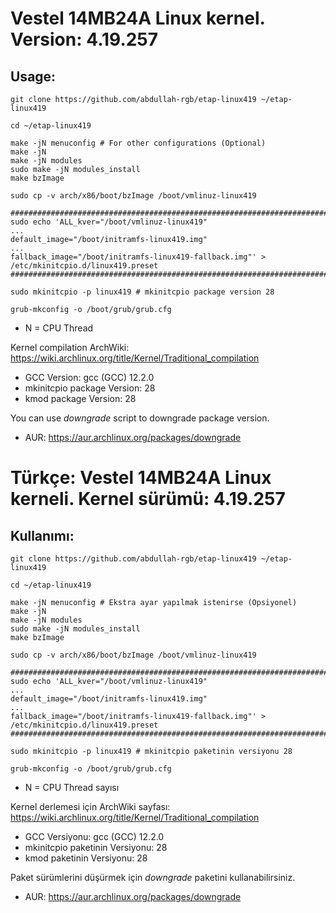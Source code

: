 # Vestel 14MB24A Linux kernel. Version: 4.19.257

## Usage:

```shell
git clone https://github.com/abdullah-rgb/etap-linux419 ~/etap-linux419

cd ~/etap-linux419

make -jN menuconfig # For other configurations (Optional)
make -jN
make -jN modules
sudo make -jN modules_install
make bzImage

sudo cp -v arch/x86/boot/bzImage /boot/vmlinuz-linux419

###########################################################################################
sudo echo 'ALL_kver="/boot/vmlinuz-linux419"
...
default_image="/boot/initramfs-linux419.img"
...
fallback_image="/boot/initramfs-linux419-fallback.img"' > /etc/mkinitcpio.d/linux419.preset
###########################################################################################

sudo mkinitcpio -p linux419 # mkinitcpio package version 28

grub-mkconfig -o /boot/grub/grub.cfg
```

* N = CPU Thread

Kernel compilation ArchWiki: https://wiki.archlinux.org/title/Kernel/Traditional_compilation

* GCC Version: gcc (GCC) 12.2.0
* mkinitcpio package Version: 28
* kmod package Version: 28

You can use *downgrade* script to downgrade package version.
* AUR: https://aur.archlinux.org/packages/downgrade

# Türkçe: Vestel 14MB24A Linux kerneli. Kernel sürümü: 4.19.257

## Kullanımı:

```shell
git clone https://github.com/abdullah-rgb/etap-linux419 ~/etap-linux419

cd ~/etap-linux419

make -jN menuconfig # Ekstra ayar yapılmak istenirse (Opsiyonel)
make -jN
make -jN modules
sudo make -jN modules_install
make bzImage

sudo cp -v arch/x86/boot/bzImage /boot/vmlinuz-linux419

###########################################################################################
sudo echo 'ALL_kver="/boot/vmlinuz-linux419"
...
default_image="/boot/initramfs-linux419.img"
...
fallback_image="/boot/initramfs-linux419-fallback.img"' > /etc/mkinitcpio.d/linux419.preset
###########################################################################################

sudo mkinitcpio -p linux419 # mkinitcpio paketinin versiyonu 28

grub-mkconfig -o /boot/grub/grub.cfg
```

* N = CPU Thread sayısı

Kernel derlemesi için ArchWiki sayfası: https://wiki.archlinux.org/title/Kernel/Traditional_compilation

* GCC Versiyonu: gcc (GCC) 12.2.0
* mkinitcpio paketinin Versiyonu: 28
* kmod paketinin Versiyonu: 28

Paket sürümlerini düşürmek için *downgrade* paketini kullanabilirsiniz.
* AUR: https://aur.archlinux.org/packages/downgrade
